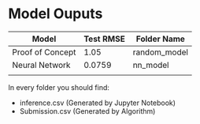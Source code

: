 # Model Ouputs

| Model            | Test RMSE | Folder Name  |
| ---------------- | --------- | ------------ |
| Proof of Concept | 1.05      | random_model |
| Neural Network   | 0.0759    | nn_model     |
|                  |           |              |

In every folder you should find:

- inference.csv (Generated by Jupyter Notebook)
- Submission.csv (Generated by Algorithm)